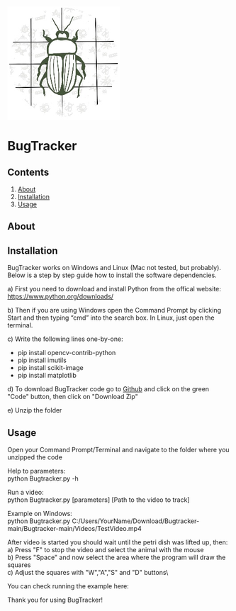 ![alt text][logo]

[logo]: bugtracker_logo.jpg

# BugTracker

Contents
--------

1. [About](#about)
2. [Installation](#installation)
3. [Usage](#usage)

About
-----

Installation
------------
BugTracker works on Windows and Linux (Mac not tested, but probably). Below is a step by step guide how to install the software dependencies. 

a) First you need to download and install Python from the offical website: https://www.python.org/downloads/ 

b) Then if you are using Windows open the Command Prompt by clicking Start and then typing “cmd” into the search box. In Linux, just open the terminal.

c) Write the following lines one-by-one:
- pip install opencv-contrib-python
- pip install imutils
- pip install scikit-image
- pip install matplotlib

d) To download BugTracker code go to [Github](https://github.com/Roffagalaxis/Bugtracker) and click on the green "Code" button, then click on "Download Zip"

e) Unzip the folder

Usage
-----
Open your Command Prompt/Terminal and navigate to the folder where you unzipped the code

Help to parameters:\
python Bugtracker.py -h 

Run a video:\
python Bugtracker.py [parameters] [Path to the video to track]

Example on Windows:\
python Bugtracker.py C:/Users/YourName/Download/Bugtracker-main/Bugtracker-main/Videos/TestVideo.mp4

After video is started you should wait until the petri dish was lifted up, then:\
a) Press "F" to stop the video and select the animal with the mouse\
b) Press "Space" and now select the area where the program will draw the squares\
c) Adjust the squares with "W","A","S" and "D" buttons\

You can check running the example here:

Thank you for using BugTracker!
